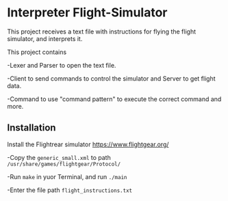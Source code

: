 # Interpreter Flight-Simulator

This project receives a text file with instructions for flying the flight simulator, and interprets it.

This project contains
  
  -Lexer and Parser to open the text file. 
  
  -Client to send commands to control the simulator and Server to get flight data. 
  
  -Command to use  "command pattern"  to execute the correct command and more.
  
  
## Installation

Install the Flightrear simulator https://www.flightgear.org/

  -Copy the `generic_small.xml` to path `/usr/share/games/flightgear/Protocol/`

  -Run `make` in yuor Terminal, and run `./main`
  
  -Enter the file path `flight_instructions.txt`

